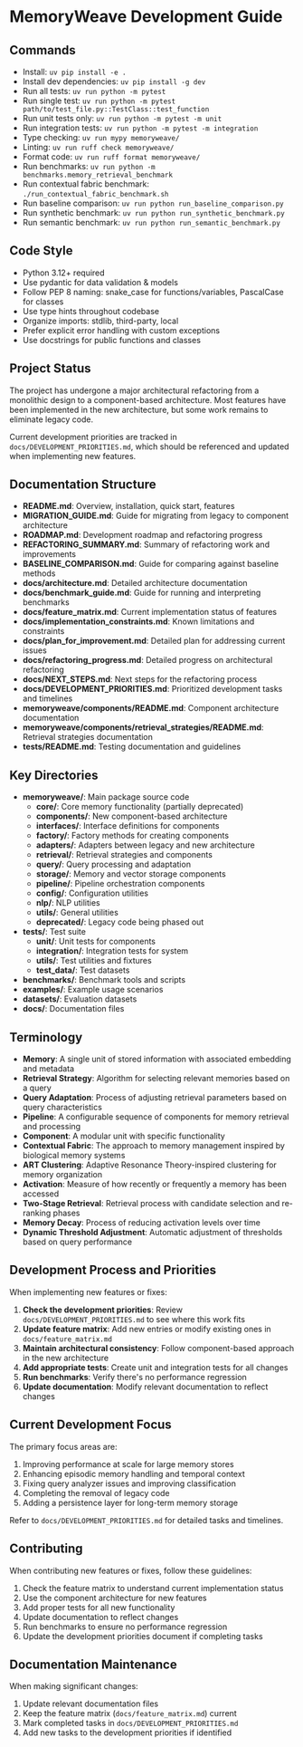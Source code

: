 # MemoryWeave Development Guide

## Commands

- Install: `uv pip install -e .`
- Install dev dependencies: `uv pip install -g dev`
- Run all tests: `uv run python -m pytest`
- Run single test: `uv run python -m pytest path/to/test_file.py::TestClass::test_function`
- Run unit tests only: `uv run python -m pytest -m unit`
- Run integration tests: `uv run python -m pytest -m integration`
- Type checking: `uv run mypy memoryweave/`
- Linting: `uv run ruff check memoryweave/`
- Format code: `uv run ruff format memoryweave/`
- Run benchmarks: `uv run python -m benchmarks.memory_retrieval_benchmark`
- Run contextual fabric benchmark: `./run_contextual_fabric_benchmark.sh`
- Run baseline comparison: `uv run python run_baseline_comparison.py`
- Run synthetic benchmark: `uv run python run_synthetic_benchmark.py`
- Run semantic benchmark: `uv run python run_semantic_benchmark.py`

## Code Style

- Python 3.12+ required
- Use pydantic for data validation & models
- Follow PEP 8 naming: snake_case for functions/variables, PascalCase for classes
- Use type hints throughout codebase
- Organize imports: stdlib, third-party, local
- Prefer explicit error handling with custom exceptions
- Use docstrings for public functions and classes

## Project Status

The project has undergone a major architectural refactoring from a monolithic design to a component-based architecture. Most features have been implemented in the new architecture, but some work remains to eliminate legacy code.

Current development priorities are tracked in `docs/DEVELOPMENT_PRIORITIES.md`, which should be referenced and updated when implementing new features.

## Documentation Structure

- **README.md**: Overview, installation, quick start, features
- **MIGRATION_GUIDE.md**: Guide for migrating from legacy to component architecture
- **ROADMAP.md**: Development roadmap and refactoring progress
- **REFACTORING_SUMMARY.md**: Summary of refactoring work and improvements
- **BASELINE_COMPARISON.md**: Guide for comparing against baseline methods
- **docs/architecture.md**: Detailed architecture documentation
- **docs/benchmark_guide.md**: Guide for running and interpreting benchmarks
- **docs/feature_matrix.md**: Current implementation status of features
- **docs/implementation_constraints.md**: Known limitations and constraints
- **docs/plan_for_improvement.md**: Detailed plan for addressing current issues
- **docs/refactoring_progress.md**: Detailed progress on architectural refactoring
- **docs/NEXT_STEPS.md**: Next steps for the refactoring process
- **docs/DEVELOPMENT_PRIORITIES.md**: Prioritized development tasks and timelines
- **memoryweave/components/README.md**: Component architecture documentation
- **memoryweave/components/retrieval_strategies/README.md**: Retrieval strategies documentation
- **tests/README.md**: Testing documentation and guidelines

## Key Directories

- **memoryweave/**: Main package source code
  - **core/**: Core memory functionality (partially deprecated)
  - **components/**: New component-based architecture
  - **interfaces/**: Interface definitions for components
  - **factory/**: Factory methods for creating components
  - **adapters/**: Adapters between legacy and new architecture
  - **retrieval/**: Retrieval strategies and components
  - **query/**: Query processing and adaptation
  - **storage/**: Memory and vector storage components
  - **pipeline/**: Pipeline orchestration components
  - **config/**: Configuration utilities
  - **nlp/**: NLP utilities
  - **utils/**: General utilities
  - **deprecated/**: Legacy code being phased out
- **tests/**: Test suite
  - **unit/**: Unit tests for components
  - **integration/**: Integration tests for system
  - **utils/**: Test utilities and fixtures
  - **test_data/**: Test datasets
- **benchmarks/**: Benchmark tools and scripts
- **examples/**: Example usage scenarios
- **datasets/**: Evaluation datasets
- **docs/**: Documentation files

## Terminology

- **Memory**: A single unit of stored information with associated embedding and metadata
- **Retrieval Strategy**: Algorithm for selecting relevant memories based on a query
- **Query Adaptation**: Process of adjusting retrieval parameters based on query characteristics
- **Pipeline**: A configurable sequence of components for memory retrieval and processing
- **Component**: A modular unit with specific functionality
- **Contextual Fabric**: The approach to memory management inspired by biological memory systems
- **ART Clustering**: Adaptive Resonance Theory-inspired clustering for memory organization
- **Activation**: Measure of how recently or frequently a memory has been accessed
- **Two-Stage Retrieval**: Retrieval process with candidate selection and re-ranking phases
- **Memory Decay**: Process of reducing activation levels over time
- **Dynamic Threshold Adjustment**: Automatic adjustment of thresholds based on query performance

## Development Process and Priorities

When implementing new features or fixes:

1. **Check the development priorities**: Review `docs/DEVELOPMENT_PRIORITIES.md` to see where this work fits
1. **Update feature matrix**: Add new entries or modify existing ones in `docs/feature_matrix.md`
1. **Maintain architectural consistency**: Follow component-based approach in the new architecture
1. **Add appropriate tests**: Create unit and integration tests for all changes
1. **Run benchmarks**: Verify there's no performance regression
1. **Update documentation**: Modify relevant documentation to reflect changes

## Current Development Focus

The primary focus areas are:

1. Improving performance at scale for large memory stores
1. Enhancing episodic memory handling and temporal context
1. Fixing query analyzer issues and improving classification
1. Completing the removal of legacy code
1. Adding a persistence layer for long-term memory storage

Refer to `docs/DEVELOPMENT_PRIORITIES.md` for detailed tasks and timelines.

## Contributing

When contributing new features or fixes, follow these guidelines:

1. Check the feature matrix to understand current implementation status
1. Use the component architecture for new features
1. Add proper tests for all new functionality
1. Update documentation to reflect changes
1. Run benchmarks to ensure no performance regression
1. Update the development priorities document if completing tasks

## Documentation Maintenance

When making significant changes:

1. Update relevant documentation files
1. Keep the feature matrix (`docs/feature_matrix.md`) current
1. Mark completed tasks in `docs/DEVELOPMENT_PRIORITIES.md`
1. Add new tasks to the development priorities if identified
